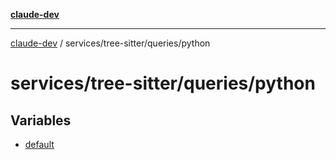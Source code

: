 [**claude-dev**](../../../../README.md)

***

[claude-dev](../../../../README.md) / services/tree-sitter/queries/python

# services/tree-sitter/queries/python

## Variables

- [default](variables/default.md)
